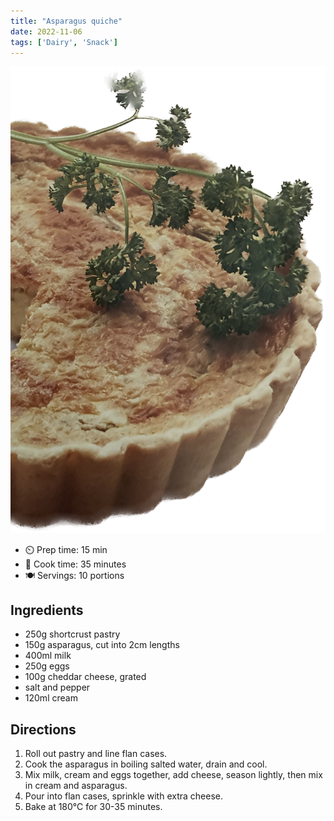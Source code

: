 ```yaml
---
title: "Asparagus quiche"
date: 2022-11-06
tags: ['Dairy', 'Snack']
---
```


![Asparagus Quiche](/recipes/pix/asparagus-quiche.png)

- ⏲️ Prep time: 15 min
- 🍳 Cook time: 35 minutes
- 🍽️  Servings: 10 portions

## Ingredients

- 250g shortcrust pastry
- 150g asparagus, cut into 2cm lengths
- 400ml milk
- 250g eggs
- 100g cheddar cheese, grated
- salt and pepper
- 120ml cream

## Directions

1. Roll out pastry and line flan cases.
2. Cook the asparagus in boiling salted water, drain and cool.
3. Mix milk, cream and eggs together, add cheese, season lightly, then mix in cream and asparagus.
4. Pour into flan cases, sprinkle with extra cheese.
5. Bake at 180℃ for 30-35 minutes.
